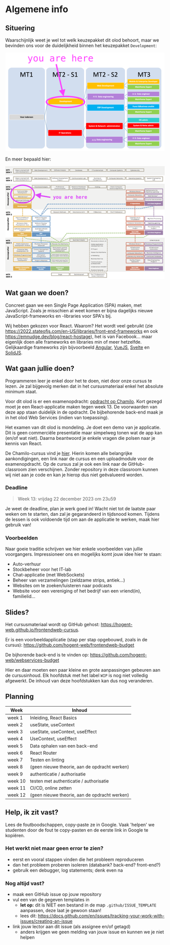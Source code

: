 # Algemene info

## Situering

Waarschijnlijk weet je wel tot welk keuzepakket dit olod behoort, maar we bevinden ons voor de duidelijkheid binnen het keuzepakket `Development`:

![Keuzepakketen](./images/MT_development.png ':size=70%')

En meer bepaald hier:

![Dit olod in de keuzepakketen](./images/MT_olods.png ':size=70%')

## Wat gaan we doen?

Concreet gaan we een Single Page Application (SPA) maken, met JavaScript. Zoals je misschien al weet komen er bijna dagelijks nieuwe JavaScript-frameworks en -libraries voor SPA's bij.

Wij hebben gekozen voor React. Waarom? Het wordt veel gebruikt (zie <https://2022.stateofjs.com/en-US/libraries/front-end-frameworks> en ook <https://emnudge.dev/blog/react-hostage>), het is van Facebook... maar eigenlijk doen alle frameworks en libraries min of meer hetzelfde. Gelijkaardige frameworks zijn bijvoorbeeld [Angular](https://angular.io/), [VueJS](https://vuejs.org/), [Svelte](https://svelte.dev/) en [SolidJS](https://www.solidjs.com/).

## Wat gaan jullie doen?

Programmeren leer je enkel door het te doen, niet door onze cursus te lezen. Je zal bijgevolg merken dat in het cursusmateriaal enkel het absolute minimum staat.

Voor dit olod is er een examenopdracht: [opdracht op Chamilo](https://chamilo.hogent.be/index.php?go=CourseViewer&application=Chamilo%5CApplication%5CWeblcms&course=58955&tool=Document&browser=Table&tool_action=Viewer&publication=2201057). Kort gezegd moet je een React-applicatie maken tegen week 13. De voorwaarden van deze app staan duidelijk in de opdracht. De bijbehorende back-end maak je in het olod Web Services (indien van toepassing).

Het examen van dit olod is mondeling. Je doet een demo van je applicatie. Dit is geen commerciële presentatie maar simpelweg tonen wat de app kan (en/of wat niet). Daarna beantwoord je enkele vragen die polsen naar je kennis van React.

De Chamilo-cursus vind je [hier](https://chamilo.hogent.be/index.php?application=Chamilo%5CApplication%5CWeblcms&go=CourseViewer&course=58955). Hierin komen alle belangrijke aankondigingen, een link naar de cursus en een uploadmodule voor de examenopdracht. Op de cursus zal je ook een link naar de GitHub-classroom zien verschijnen. Zonder repository in deze classroom kunnen wij niet aan je code en kan je hierop dus niet geëvalueerd worden.

### Deadline

> Week 13: vrijdag 22 december 2023 om 23u59

Je weet de deadline, plan je werk goed in! Wacht niet tot de laatste paar weken om te starten, dan zal je gegarandeerd in tijdsnood komen. Tijdens de lessen is ook voldoende tijd om aan de applicatie te werken, maak hier gebruik van!

### Voorbeelden

Naar goeie traditie schrijven we hier enkele voorbeelden van jullie voorgangers. Impressioneer ons en mogelijks komt jouw idee hier te staan:

- Auto-verhuur
- Stockbeheer voor het IT-lab
- Chat-applicatie (met WebSockets)
- Beheer van verzamelingen (zeldzame strips, antiek...)
- Websites om te zoeken/luisteren naar podcasts
- Website voor een vereniging of het bedrijf van een vriend(in), familielid...

## Slides?

Het cursusmateriaal wordt op GitHub gehost: <https://hogent-web.github.io/frontendweb-cursus>.

Er is een voorbeeldapplicatie (stap per stap opgebouwd, zoals in de cursus): <https://github.com/hogent-web/frontendweb-budget>

De bijhorende back-end is te vinden op: <https://github.com/hogent-web/webservices-budget>

Hier en daar moeten een paar kleine en grote aanpassingen gebeuren aan de cursusinhoud. Elk hoofdstuk met het label `WIP` is nog niet volledig afgewerkt. De inhoud van deze hoofdstukken kan dus nog veranderen.

## Planning

| Week    | Inhoud                                        |
| ------- | --------------------------------------------- |
| week 1  | Inleiding, React Basics                       |
| week 2  | useState, useContext                          |
| week 3  | useState, useContext, useEffect               |
| week 4  | UseContext, useEffect                         |
| week 5  | Data ophalen van een back-end                 |
| week 6  | React Router                                  |
| week 7  | Testen en linting                             |
| week 8  | (geen nieuwe theorie, aan de opdracht werken) |
| week 9  | authenticatie / authorisatie                  |
| week 10 | testen met authenticatie / authorisatie       |
| week 11 | CI/CD, online zetten                          |
| week 12 | (geen nieuwe theorie, aan de opdracht werken) |

## Help, ik zit vast?

Lees de foutboodschappen, copy-paste ze in Google. Vaak 'helpen' we studenten door de fout te copy-pasten en de eerste link in Google te kopiëren.

### Het werkt niet maar geen error te zien?

- eerst en vooral stappen vinden die het probleem reproduceren
- dan het probleem proberen isoleren (databank? back-end? front-end?)
- gebruik een debugger, log statements; denk even na

### Nog altijd vast?

- maak een GitHub issue op jouw repository
- vul een van de gegeven templates in
  - **let op:** dit is NIET een bestand in de map `.github/ISSUE_TEMPLATE` aanpassen, deze laat je gewoon staan!
  - lees dit: <https://docs.github.com/en/issues/tracking-your-work-with-issues/creating-an-issue>
- link jouw lector aan dit issue (als assignee en/of getagd)
  - anders krijgen we geen melding van jouw issue en kunnen we je niet helpen
